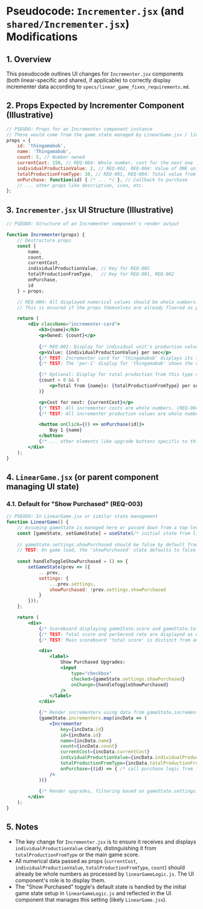 # Pseudocode: `Incrementer.jsx` (and `shared/Incrementer.jsx`) Modifications

## 1. Overview
This pseudocode outlines UI changes for `Incrementer.jsx` components (both linear-specific and shared, if applicable) to correctly display incrementer data according to `specs/linear_game_fixes_requirements.md`.

## 2. Props Expected by Incrementer Component (Illustrative)

```javascript
// PSEUDO: Props for an Incrementer component instance
// These would come from the game state managed by LinearGame.jsx / linearGameLogic.js
props = {
    id: 'thingamabob',
    name: 'Thingamabob',
    count: 5, // Number owned
    currentCost: 150, // REQ-004: Whole number, cost for the next one
    individualProductionValue: 2, // REQ-002, REQ-004: Value of ONE unit of this incrementer (e.g., "Value: 2")
    totalProductionFromType: 10, // REQ-001, REQ-004: Total value from all units of this type (e.g., "Total Prod: 10")
    onPurchase: function(id) { /* ... */ }, // Callback to purchase
    // ... other props like description, icon, etc.
};
```

## 3. `Incrementer.jsx` UI Structure (Illustrative)

```jsx
// PSEUDO: Structure of an Incrementer component's render output

function Incrementer(props) {
    // Destructure props
    const {
        name,
        count,
        currentCost,
        individualProductionValue, // Key for REQ-002
        totalProductionFromType,   // Key for REQ-001, REQ-002
        onPurchase,
        id
    } = props;

    // REQ-004: All displayed numerical values should be whole numbers.
    // This is ensured if the props themselves are already floored as per linearGameLogic.js pseudocode.

    return (
        <div className="incrementer-card">
            <h3>{name}</h3>
            <p>Owned: {count}</p>
            
            {/* REQ-002: Display for individual unit's production value */}
            <p>Value: {individualProductionValue} per sec</p>
            {/* TEST: Incrementer card for 'thingamabob' displays its individual production value correctly. (REQ-002) */}
            {/* TEST: The 'per-1' display for 'thingamabob' shows the value of a single 'thingamabob'. (REQ-001 related) */}

            {/* Optional: Display for total production from this type of incrementer */}
            {count > 0 && (
                <p>Total from {name}s: {totalProductionFromType} per sec</p>
            )}

            <p>Cost for next: {currentCost}</p>
            {/* TEST: All incrementer costs are whole numbers. (REQ-004, display part) */}
            {/* TEST: All incrementer production values are whole numbers. (REQ-004, display part) */}

            <button onClick={() => onPurchase(id)}>
                Buy 1 {name}
            </button>
            {/* ... other elements like upgrade buttons specific to this incrementer type if applicable */}
        </div>
    );
}
```

## 4. `LinearGame.jsx` (or parent component managing UI state)

### 4.1. Default for "Show Purchased" (REQ-003)
```jsx
// PSEUDO: In LinearGame.jsx or similar state management
function LinearGame() {
    // Assuming gameState is managed here or passed down from a top-level store
    const [gameState, setGameState] = useState(/* initial state from linearGameLogic.initializeGame() */);
    
    // gameState.settings.showPurchased should be false by default from linearGameLogic.js
    // TEST: On game load, the 'showPurchased' state defaults to false. (REQ-003)
    
    const handleToggleShowPurchased = () => {
        setGameState(prev => ({
            ...prev,
            settings: {
                ...prev.settings,
                showPurchased: !prev.settings.showPurchased
            }
        }));
    };

    return (
        <div>
            {/* Scoreboard displaying gameState.score and gameState.totalPerSecond */}
            {/* TEST: Total score and perSecond rate are displayed as whole numbers. (REQ-004, display part) */}
            {/* TEST: Main scoreboard 'total score' is distinct from any individual incrementer's production display. (REQ-002, display part) */}

            <div>
                <label>
                    Show Purchased Upgrades:
                    <input
                        type="checkbox"
                        checked={gameState.settings.showPurchased}
                        onChange={handleToggleShowPurchased}
                    />
                </label>
            </div>

            {/* Render incrementers using data from gameState.incrementers */}
            {gameState.incrementers.map(incData => (
                <Incrementer
                    key={incData.id}
                    id={incData.id}
                    name={incData.name}
                    count={incData.count}
                    currentCost={incData.currentCost}
                    individualProductionValue={incData.individualProductionValue}
                    totalProductionFromType={incData.totalProductionFromType}
                    onPurchase={(id) => { /* call purchase logic from linearGameLogic.js and update gameState */ }}
                />
            ))}
            
            {/* Render upgrades, filtering based on gameState.settings.showPurchased */}
        </div>
    );
}
```

## 5. Notes
-   The key change for `Incrementer.jsx` is to ensure it receives and displays `individualProductionValue` clearly, distinguishing it from `totalProductionFromType` or the main game score.
-   All numerical data passed as props (`currentCost`, `individualProductionValue`, `totalProductionFromType`, `count`) should already be whole numbers as processed by `linearGameLogic.js`. The UI component's role is to display them.
-   The "Show Purchased" toggle's default state is handled by the initial game state setup in `linearGameLogic.js` and reflected in the UI component that manages this setting (likely `LinearGame.jsx`).